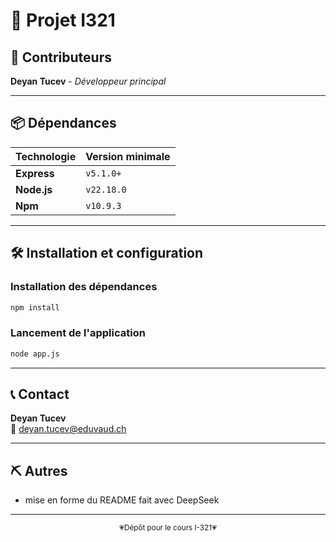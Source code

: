 # 🚀 Projet I321

## 👥 Contributeurs

**Deyan Tucev** - *Développeur principal*

---

## 📦 Dépendances

| Technologie | Version minimale |
|-------------|------------------|
| **Express** | `v5.1.0+` |
| **Node.js** | `v22.18.0` |
| **Npm** | `v10.9.3` |

---

## 🛠️ Installation et configuration

### Installation des dépendances

```bash
npm install
```

### Lancement de l'application

```bash
node app.js
```

---

## 📞 Contact

**Deyan Tucev**  
📧 [deyan.tucev@eduvaud.ch](mailto:deyan.tucev@eduvaud.ch)

---

## ⛏️ Autres

* mise en forme du README fait avec DeepSeek

---

<div align="center">
<sub>💗Dépôt pour le cours I-321💗</sub>
</div>
